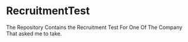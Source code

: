 # RecruitmentTest
The Repository Contains the Recruitment Test For One Of The Company That asked me to take.
